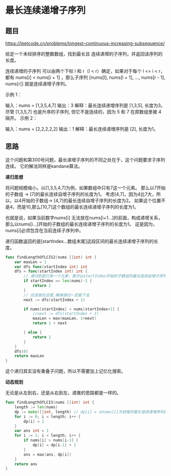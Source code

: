 # 最长连续递增子序列

## 题目
https://leetcode.cn/problems/longest-continuous-increasing-subsequence/  

给定一个未经排序的整数数组，找到最长且 连续递增的子序列，并返回该序列的长度。

连续递增的子序列 可以由两个下标 l 和 r（l < r）确定，如果对于每个 l <= i < r，都有 nums[i] < nums[i + 1] ，那么子序列 [nums[l], nums[l + 1], ..., nums[r - 1], nums[r]] 就是连续递增子序列。



示例 1：

输入：nums = [1,3,5,4,7]
输出：3
解释：最长连续递增序列是 [1,3,5], 长度为3。
尽管 [1,3,5,7] 也是升序的子序列, 但它不是连续的，因为 5 和 7 在原数组里被 4 隔开。
示例 2：

输入：nums = [2,2,2,2,2]
输出：1
解释：最长连续递增序列是 [2], 长度为1。


## 思路
这个问题和第300号问题，最长递增子序列的不同之处在于，这个问题要求子序列连续。
它的解法同样是kandane算法。

**递归思想**  

将问题规模缩小。以[1,3,5,4,7]为例，如果数组中只有7这一个元素。
那么以7开始的子数组 -> [7]的最长连续自增子序列的长度为1。
考虑[4,7]，因为4比7大，所以，以4开始的子数组-> [4,7]的最长连续自增子序列的长度为2。
如果这个位置不是4，而是10,那么[10,7]这个数组的最长连续递增子序列的长度为1。

也就是说，如果当前数字nums[i] 无法放在nums[i+1...]的前面，构成递增关系，
那么以nums[i...]开始的子数组的最长连续递增子序列的长度为1。
这是因为，nums[i]必须包含在当前连续子序列中。

递归函数返回的是[startIndex...数组末尾]这段区间的最长连续递增子序列的长度。
```go
func findLengthOfLCIS2(nums []int) int {
	var maxLen = 1
	var dfs func(startIndex int) int
	dfs = func(startIndex int) int {
		// 递归到底只有一个元素，表示以startIndex开始的子数组的最长连续自增子序列的长度只有1
		if startIndex == len(nums)-1 {
			return 1
		}
		// 应该放在这里,确保递归一定能下去
		next := dfs(startIndex + 1)

		if nums[startIndex] < nums[startIndex+1] {
			//next := dfs(startIndex + 1)
			maxLen = max(maxLen, 1+next)
			return 1 + next

		} else {
			return 1
		}
	}
	dfs(0)
	return maxLen
}
```
这个递归其实没有重叠子问题，所以不需要加上记忆化搜索。


**动态规划**

无论是从左到右，还是从右到左，递推的思路都是一样的。

```go
func findLengthOfLCIS(nums []int) int {
	length := len(nums)
	dp := make([]int, length) // dp[i] = 以nums[i]为结尾的最长连续递增序列的长度
	for i := 0; i < length; i++ {
		dp[i] = 1
	}
	var ans int = 1
	for i := 1; i < length; i++ {
		if nums[i] > nums[i-1] {
			dp[i] = dp[i-1] + 1
		}
		ans = max(ans, dp[i])
	}
	return ans
}
```